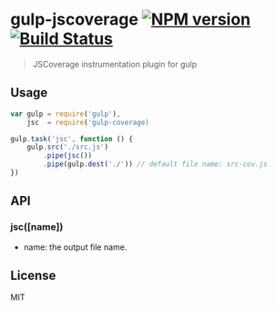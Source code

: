 # gulp-jscoverage [![NPM version](https://badge.fury.io/js/gulp-jscoverage.png)](http://badge.fury.io/js/gulp-jscoverage) [![Build Status](https://travis-ci.org/yyx990803/gulp-jscoverage.png?branch=master)](https://travis-ci.org/yyx990803/gulp-jscoverage)
> JSCoverage instrumentation plugin for gulp

## Usage

``` js
var gulp = require('gulp'),
	jsc  = require('gulp-coverage)

gulp.task('jsc', function () {
	gulp.src('./src.js')
		.pipe(jsc())
		.pipe(gulp.dest('./')) // default file name: src-cov.js})
```

## API

### jsc([name])

- name: the output file name.

## License

MIT
